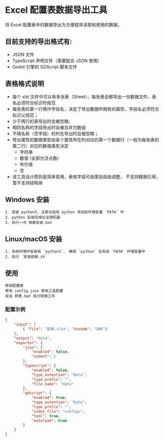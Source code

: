# Excel 配置表数据导出工具

将 Excel 配置表中的数据导出为方便程序读取和使用的数据。

## 目前支持的导出格式有:
* JSON 文件
* TypeScript 声明文件（需要配合 JSON 使用）
* Godot 引擎的 GDScript 脚本文件


## 表格格式说明

* 每个 xlsl 文件中可以有多张表（Sheet），每张表会都导出一份数据文件，表名必须符合标识符规范
* 每张表的第一行用作字段名，决定了导出数据所拥有的属性，字段名必须符合标识父规范；
* 少于两行的表导出时会被忽略;
* 相同名称的字段导出时会被合并为数组
* 不填名称（空字段）的列在导出时会被忽略；
* 导出属性的数据类型由各个属性所在列对应的第一个数据行（一般为每张表的第二行）对应的数值类型决定
	* 字符串
	* 数值 (全部为浮点数)
	* 布尔值
	* 空
* 该工具设计原则是简单易用，表格字段可由策划自由调整， 不支持数据引用，暂不支持结构体

## Windows 安装
	1. 安装 python3, 注意勾选将 python 添加到环境变量 `PATH` 中
	2. python 安装完成后注销机器
	3. 执行一次 依赖安装.bat

## Linux/macOS 安装
	1. 系统环境中安装有 `python3`， 确保 `python` 在系统 `PATH` 环境变量中
	2. 执行 `安装依赖.sh`

## 使用
	修改配置表
	修改 config.json 修改工具配置
	双击 转表.bat 执行转换工作

### 配置示例

```json
{
	"input": [
		{ "file": "配表.xlsx", "encode": "GBK"}
	],
	"output": "data",
	"exporter": {
		"json": {
			"enabled": false,
			"indent": 2
		},
		"typescript": {
			"enabled": false,
			"type_extention": "Data",
			"type_prefix": "",
			"file_name": "data"
		},
		"gdscript": {
			"enabled": true,
			"type_extention": "Data",
			"type_prefix": "",
			"index_file": "configs",
			"tool": true,
			"autoload": true
		}
	}
}
```